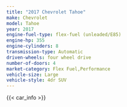 ```yaml
---
title: "2017 Chevrolet Tahoe"
make: Chevrolet
model: Tahoe
year: 2017
engine-fuel-type: flex-fuel (unleaded/E85)
engine-hp: 355
engine-cylinders: 8
transmission-type: Automatic
driven-wheels: four wheel drive
number-of-doors: 4
market-category: Flex Fuel,Performance
vehicle-size: Large
vehicle-style: 4dr SUV
---
```


{{< car_info >}}
